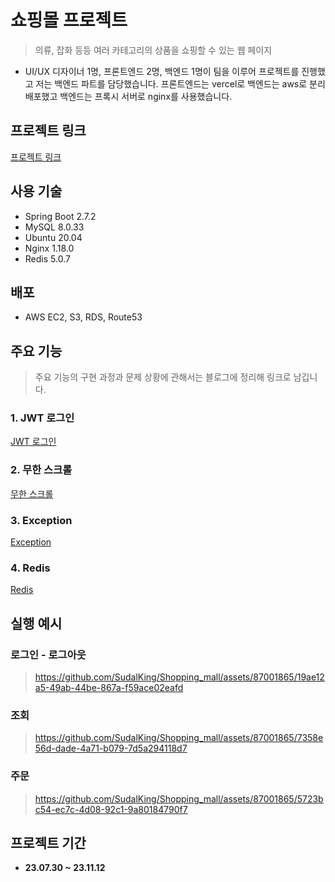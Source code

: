 # 쇼핑몰 프로젝트 
> 의류, 잡화 등등 여러 카테고리의 상품을 쇼핑할 수 있는 웹 페이지
 * UI/UX 디자이너 1명, 프론트엔드 2명, 백엔드 1명이 팀을 이루어 프로젝트를 진행했고 저는 백엔드 파트를 담당했습니다. 프론트엔드는 vercel로 백엔드는 aws로 분리 배포했고 백엔드는 프록시 서버로 nginx를 사용했습니다.

## 프로젝트 링크
[프로젝트 링크](https://orday.vercel.app/)

## 사용 기술
  * Spring Boot 2.7.2
  * MySQL 8.0.33
  * Ubuntu 20.04
  * Nginx 1.18.0
  * Redis 5.0.7

## 배포
  * AWS EC2, S3, RDS, Route53

## 주요 기능
> 주요 기능의 구현 과정과 문제 상황에 관해서는 블로그에 정리해 링크로 남깁니다.

### 1. JWT 로그인
[JWT 로그인](https://velog.io/@ss412/Spring-Security-JWT-%EB%A1%9C%EA%B7%B8%EC%9D%B8)

### 2. 무한 스크롤
[무한 스크롤](https://velog.io/@ss412/%EB%AC%B4%ED%95%9C-%EC%8A%A4%ED%81%AC%EB%A1%A4)

### 3. Exception
[Exception](https://velog.io/@ss412/Exception)

### 4. Redis
 [Redis](https://velog.io/@ss412/Redis-%EB%8F%84%EC%9E%85)

## 실행 예시

### 로그인 - 로그아웃

 > https://github.com/SudalKing/Shopping_mall/assets/87001865/19ae12a5-49ab-44be-867a-f59ace02eafd


### 조회

 > https://github.com/SudalKing/Shopping_mall/assets/87001865/7358e56d-dade-4a71-b079-7d5a294118d7


### 주문

 > https://github.com/SudalKing/Shopping_mall/assets/87001865/5723bc54-ec7c-4d08-92c1-9a80184790f7


## 프로젝트 기간
* __23.07.30 ~ 23.11.12__
